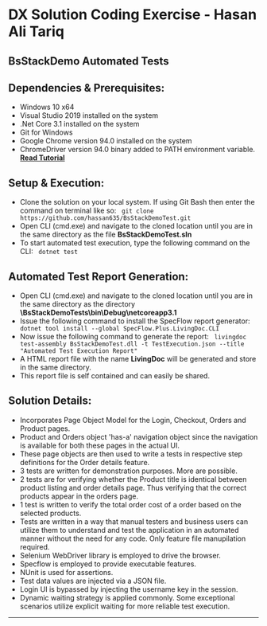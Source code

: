 # DX Solution Coding Exercise - Hasan Ali Tariq

## BsStackDemo Automated Tests


## Dependencies & Prerequisites:

- Windows 10 x64
- Visual Studio 2019 installed on the system
- .Net Core 3.1 installed on the system
- Git for Windows
- Google Chrome version 94.0 installed on the system
- ChromeDriver version 94.0 binary added to PATH environment variable. **[Read Tutorial](https://zwbetz.com/download-chromedriver-binary-and-add-to-your-path-for-automated-functional-testing/#windows-gui)**


## Setup & Execution:

- Clone the solution on your local system. If using Git Bash then enter the command on terminal like so:
``` git clone https://github.com/hassan635/BsStackDemoTest.git```
- Open CLI (cmd.exe) and navigate to the cloned location until you are in the same directory as the file **BsStackDemoTest.sln**
- To start automated test execution, type the following command on the CLI:
``` dotnet test```


## Automated Test Report Generation:

- Open CLI (cmd.exe) and navigate to the cloned location until you are in the same directory as the directory **\BsStackDemoTests\bin\Debug\netcoreapp3.1**
- Issue the following command to install the SpecFlow report generator:
``` dotnet tool install --global SpecFlow.Plus.LivingDoc.CLI``` 
- Now issue the following command to generate the report:
``` livingdoc test-assembly BsStackDemoTest.dll -t TestExecution.json --title "Automated Test Execution Report"```
- A HTML report file with the name **LivingDoc** will be generated and store in the same directory.
- This report file is self contained and can easily be shared.


## Solution Details:

- Incorporates Page Object Model for the Login, Checkout, Orders and Product pages.
- Product and Orders object 'has-a' navigation object since the navigation is available for both these pages in the actual UI.
- These page objects are then used to write a tests in respective step definitions for the Order details feature.
- 3 tests are written for demonstration purposes. More are possible.
- 2 tests are for verifying whether the Product title is identical between product listing and order details page. Thus verifying that the correct products appear in the orders page.
- 1 test is written to verify the total order cost of a order based on the selected products.
- Tests are written in a way that manual testers and business users can utilize them to understand and test the application in an automated manner without the need for any code. Only feature file manupilation required.
- Selenium WebDriver library is employed to drive the browser.
- Specflow is employed to provide executable features.
- NUnit is used for assertions.
- Test data values are injected via a JSON file.
- Login UI is bypassed by injecting the username key in the session.
- Dynamic waiting strategy is applied commonly. Some exceptional scenarios utilize explicit waiting for more reliable test execution.

---